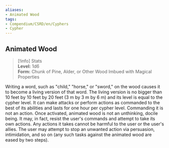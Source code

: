 ```yaml
---
aliases:
- Animated Wood
tags:
- Compendium/CSRD/en/Cyphers
- Cypher
---
```


  
## Animated Wood  
>[!info] Stats  
> **Level:** 1d6  
> **Form:** Chunk of Pine, Alder, or Other Wood Imbued with Magical Properties
  
Writing a word, such as "child," "horse," or "sword," on the wood causes it to become a living version of that word. The living version is no bigger than 10 feet by 10 feet by 20 feet (3 m by 3 m by 6 m) and its level is equal to the cypher level. It can make attacks or perform actions as commanded to the best of its abilities and lasts for one hour per cypher level. Commanding it is not an action. Once activated, animated wood is not an unthinking, docile being. It may, in fact, resist the user's commands and attempt to take its own actions. Any actions it takes cannot be harmful to the user or the user's allies. The user may attempt to stop an unwanted action via persuasion, intimidation, and so on (any such tasks against the animated wood are eased by two steps).